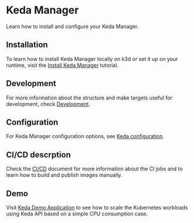 # Keda Manager

Learn how to install and configure your Keda Manager.

## Installation

To learn how to install Keda Manager locally on k3d or set it up on your runtime, visit the [Install Keda Manager](keda-installation.md) tutorial.

## Development

For more information about the structure and make targets useful for development, check [Development](keda-development.md).

## Configuration

For Keda Manager configuration options, see [Keda configuration](keda-configuration.md).

## CI/CD descrption

Check the [CI/CD](CI-CD-description.md) document for more information about the CI jobs and to learn how to build and publish images manually.

## Demo 

Visit [Keda Demo Application](keda-demo-application.md) to see how to scale the Kubernetes workloads using Keda API based on a simple CPU consumption case.
